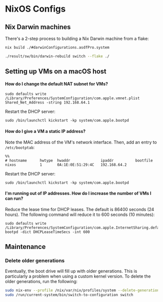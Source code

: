 # NixOS Configs

## Nix Darwin machines

There's a 2-step process to building a Nix Darwin machine from a flake:

```bash
nix build ./#darwinConfigurations.asdfPro.system
```

```bash
./result/sw/bin/darwin-rebuild switch --flake ./
```

## Setting up VMs on a macOS host

#### How do I change the default NAT subnet for VMs?

```shell
sudo defaults write /Library/Preferences/SystemConfiguration/com.apple.vmnet.plist Shared_Net_Address -string 192.168.64.1
```

Restart the DHCP server:

```shell
sudo /bin/launchctl kickstart -kp system/com.apple.bootpd
```

#### How do I give a VM a static IP address?

Note the MAC address of the VM's network interface. Then, add an entry to `/etc/bootptab`:

```
%%
# hostname      hwtype  hwaddr              ipaddr          bootfile
nixos           1       0A:1E:0E:51:29:4C   192.168.64.2
```

Restart the DHCP server:

```shell
sudo /bin/launchctl kickstart -kp system/com.apple.bootpd
```

#### I'm running out of IP addresses. How do I increase the number of VMs I can run?

Reduce the lease time for DHCP leases. The default is 86400 seconds (24 hours). The following command will reduce it to 600 seconds (10 minutes):

```
sudo defaults write /Library/Preferences/SystemConfiguration/com.apple.InternetSharing.default.plist bootpd -dict DHCPLeaseTimeSecs -int 600
```


## Maintenance

### Delete older generations

Eventually, the boot drive will fill up with older generations. This is particularly a problem when using a custom kernel version.
To delete the older generations, run the following:

```bash
sudo nix-env --profile /nix/var/nix/profiles/system --delete-generations +5
sudo /run/current-system/bin/switch-to-configuration switch
```

